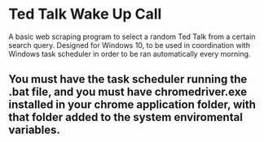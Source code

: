 # Ted Talk Wake Up Call
A basic web scraping program to select a random Ted Talk from a certain search query. Designed for Windows 10, to be used in coordination with Windows task scheduler in order to be ran automatically every morning.
## You must have the task scheduler running the .bat file, and you must have chromedriver.exe installed in your chrome application folder, with that folder added to the system enviromental variables.
